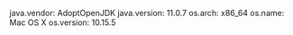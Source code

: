 java.vendor: AdoptOpenJDK
java.version: 11.0.7
os.arch: x86_64
os.name: Mac OS X
os.version: 10.15.5

